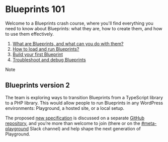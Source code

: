 # Blueprints 101

Welcome to a Blueprints crash course, where you'll find everything you need to know about Blueprints: what they are, how to create them, and how to use them effectively.

1. [What are Blueprints, and what can you do with them?](./what-are-blueprints-what-you-can-do-with-them.md)
2. [How to load and run Blueprints?](./how-to-load-run-blueprints.md)
3. [Build your first Blueprint](./build-your-first-blueprint.md)
4. [Troubleshoot and debug Blueprints](./troubleshoot-debug-blueprints.md)

> [!NOTE]
> ## Blueprints version 2
> The team is exploring ways to transition Blueprints from a TypeScript library to a PHP library. This would allow people to run Blueprints in any WordPress environments: Playground, a hosted site, or a local setup.
>
> The proposed [new specification](https://github.com/WordPress/blueprints/issues/6) is discussed on a separate [GitHub repository](https://github.com/WordPress/blueprints/), and you’re more than welcome to join (there or on the [#meta-playground](https://wordpress.slack.com/archives/C04EWKGDJ0K) Slack channel) and help shape the next generation of Playground.

